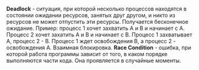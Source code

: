 __Deadlock__ - ситуация, при которой несколько процессов находятся в состоянии ожидании ресурсов, занятых друг другом, и никто из ресурсов не может отпустить эти ресурсы. Получается бесконечное ожидание.
Пример: процесс 1 хочет захватить А и В и начинает с А. Процесс 2 хочет захатить А и В и начинает с В. Процесс 1 захватывает А, процесс 2 - В. Процесс 1 ждет освобождения В, а процесс 2 - освобождения А. Взаимная блокировка.
__Race Condition__ - ошибка, при которой работа программы зависит от того, в каком порядке выполняются части кода. Она проявляется в случайные моменты.
